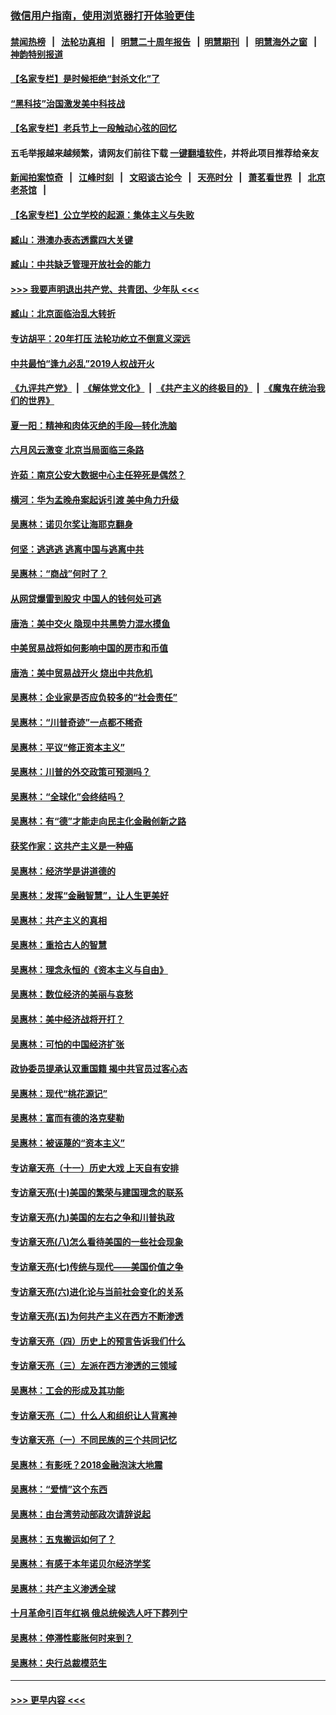 ### [微信用户指南，使用浏览器打开体验更佳](https://github.com/gfw-breaker/banned-news1/blob/master/indexes/wechat-guide.md?t=0)
#### [禁闻热榜](热点新闻.md?t=0)  &nbsp;&nbsp;|&nbsp;&nbsp; [法轮功真相](https://github.com/gfw-breaker/truth/blob/master/README.md?t=0) &nbsp;&nbsp;|&nbsp;&nbsp; [明慧二十周年报告](https://github.com/gfw-breaker/mh-reports/blob/master/README.md?t=0) &nbsp;&nbsp;|&nbsp;&nbsp;[明慧期刊](https://github.com/gfw-breaker/mh-qikan) &nbsp;&nbsp;|&nbsp;&nbsp; [明慧海外之窗](https://github.com/gfw-breaker/mh-news/blob/master/README.md?t=0) &nbsp;&nbsp;|&nbsp;&nbsp; [神韵特别报道](https://github.com/gfw-breaker/mh-news/blob/master/shenyun.md?t=0)
#### [【名家专栏】是时候拒绝“封杀文化”了](../pages/nsc423/n11814093.md?t=02130422) 
#### [“黑科技”治国激发美中科技战](../pages/nsc423/n11638056.md?t=02130422) 
#### [【名家专栏】老兵节上一段触动心弦的回忆](../pages/nsc423/n11646016.md?t=02130422) 
#### 五毛举报越来越频繁，请网友们前往下载 [一键翻墙软件](https://github.com/gfw-breaker/ssr-accounts)，并将此项目推荐给亲友
#### [新闻拍案惊奇](https://github.com/gfw-breaker/banned-news1/blob/master/pages/link4.md) &nbsp;&nbsp;|&nbsp;&nbsp; [江峰时刻](https://github.com/gfw-breaker/banned-news1/blob/master/pages/link4.md) &nbsp;&nbsp;|&nbsp;&nbsp; [文昭谈古论今](https://github.com/gfw-breaker/banned-news1/blob/master/pages/link4.md) &nbsp;&nbsp;|&nbsp;&nbsp; [天亮时分](https://github.com/gfw-breaker/banned-news1/blob/master/pages/link4.md) &nbsp;&nbsp;|&nbsp;&nbsp; [萧茗看世界](https://github.com/gfw-breaker/banned-news1/blob/master/pages/link4.md) &nbsp;&nbsp;|&nbsp;&nbsp; [北京老茶馆](https://github.com/gfw-breaker/banned-news1/blob/master/pages/link4.md) &nbsp;&nbsp;|&nbsp;&nbsp; 
#### [【名家专栏】公立学校的起源：集体主义与失败](../pages/nsc423/n11601833.md?t=02130422) 
#### [臧山：港澳办表态透露四大关键](../pages/nsc423/n11421628.md?t=02130422) 
#### [臧山：中共缺乏管理开放社会的能力](../pages/nsc423/n11407457.md?t=02130422) 
#### [>>> 我要声明退出共产党、共青团、少年队 <<<](https://github.com/begood0513/goodnews/blob/master/quit/letter.md) 
#### [臧山：北京面临治乱大转折](../pages/nsc423/n11406895.md?t=02130422) 
#### [专访胡平：20年打压 法轮功屹立不倒意义深远](../pages/nsc423/n11398800.md?t=02130422) 
#### [中共最怕“逢九必乱”2019人权战开火](../pages/nsc423/n11385248.md?t=02130422) 
#### [《九评共产党》](https://github.com/begood0513/9ping.md/blob/master/README.md) &nbsp;|&nbsp; [《解体党文化》](../../../../jtdwh.md/blob/master/README.md)  &nbsp;|&nbsp; [《共产主义的终极目的》](../../../../gczydzjmd.md/blob/master/README.md) &nbsp;|&nbsp; [《魔鬼在统治我们的世界》](../../../../mgztzwmdsj.md/blob/master/README.md) 
#### [夏一阳：精神和肉体灭绝的手段—转化洗脑](../pages/nsc423/n11368250.md?t=02130422) 
#### [六月风云激变 北京当局面临三条路](../pages/nsc423/n11313668.md?t=02130422) 
#### [许茹：南京公安大数据中心主任猝死是偶然？](../pages/nsc423/n11064744.md?t=02130422) 
#### [横河：华为孟晚舟案起诉引渡 美中角力升级](../pages/nsc423/n11027230.md?t=02130422) 
#### [吴惠林：诺贝尔奖让海耶克翻身](../pages/nsc423/n10890049.md?t=02130422) 
#### [何坚：逃逃逃 逃离中国与逃离中共](../pages/nsc423/n10592891.md?t=02130422) 
#### [吴惠林：“商战”何时了？](../pages/nsc423/n10573558.md?t=02130422) 
#### [从网贷爆雷到股灾 中国人的钱何处可逃](../pages/nsc423/n10572800.md?t=02130422) 
#### [唐浩：美中交火 隐现中共黑势力混水摸鱼](../pages/nsc423/n10544040.md?t=02130422) 
#### [中美贸易战将如何影响中国的房市和币值](../pages/nsc423/n10543697.md?t=02130422) 
#### [唐浩：美中贸易战开火 烧出中共危机](../pages/nsc423/n10540126.md?t=02130422) 
#### [吴惠林：企业家是否应负较多的“社会责任”](../pages/nsc423/n10535022.md?t=02130422) 
#### [吴惠林：“川普奇迹”一点都不稀奇](../pages/nsc423/n10512808.md?t=02130422) 
#### [吴惠林：平议“修正资本主义”](../pages/nsc423/n10495724.md?t=02130422) 
#### [吴惠林：川普的外交政策可预测吗？](../pages/nsc423/n10462387.md?t=02130422) 
#### [吴惠林：“全球化”会终结吗？](../pages/nsc423/n10452838.md?t=02130422) 
#### [吴惠林：有“德”才能走向民主化金融创新之路](../pages/nsc423/n10432292.md?t=02130422) 
#### [获奖作家：这共产主义是一种癌](../pages/nsc423/n10431541.md?t=02130422) 
#### [吴惠林：经济学是讲道德的](../pages/nsc423/n10398014.md?t=02130422) 
#### [吴惠林：发挥“金融智慧”，让人生更美好](../pages/nsc423/n10375019.md?t=02130422) 
#### [吴惠林：共产主义的真相](../pages/nsc423/n10351394.md?t=02130422) 
#### [吴惠林：重拾古人的智慧](../pages/nsc423/n10337691.md?t=02130422) 
#### [吴惠林：理念永恒的《资本主义与自由》](../pages/nsc423/n10316274.md?t=02130422) 
#### [吴惠林：数位经济的美丽与哀愁](../pages/nsc423/n10292946.md?t=02130422) 
#### [吴惠林：美中经济战将开打？](../pages/nsc423/n10258825.md?t=02130422) 
#### [吴惠林：可怕的中国经济扩张](../pages/nsc423/n10219147.md?t=02130422) 
#### [政协委员提承认双重国籍 揭中共官员过客心态](../pages/nsc423/n10208809.md?t=02130422) 
#### [吴惠林：现代“桃花源记”](../pages/nsc423/n10185234.md?t=02130422) 
#### [吴惠林：富而有德的洛克斐勒](../pages/nsc423/n10142264.md?t=02130422) 
#### [吴惠林：被诬蔑的“资本主义”](../pages/nsc423/n10124816.md?t=02130422) 
#### [专访章天亮（十一）历史大戏 上天自有安排](../pages/nsc423/n10094905.md?t=02130422) 
#### [专访章天亮(十)美国的繁荣与建国理念的联系](../pages/nsc423/n10094899.md?t=02130422) 
#### [专访章天亮(九)美国的左右之争和川普执政](../pages/nsc423/n10094889.md?t=02130422) 
#### [专访章天亮(八)怎么看待美国的一些社会现象](../pages/nsc423/n10094857.md?t=02130422) 
#### [专访章天亮(七)传统与现代——美国价值之争](../pages/nsc423/n10093140.md?t=02130422) 
#### [专访章天亮(六)进化论与当前社会变化的关系](../pages/nsc423/n10092036.md?t=02130422) 
#### [专访章天亮(五)为何共产主义在西方不断渗透](../pages/nsc423/n10083620.md?t=02130422) 
#### [专访章天亮（四）历史上的预言告诉我们什么](../pages/nsc423/n10083606.md?t=02130422) 
#### [专访章天亮（三）左派在西方渗透的三领域](../pages/nsc423/n10081115.md?t=02130422) 
#### [吴惠林：工会的形成及其功能](../pages/nsc423/n10080633.md?t=02130422) 
#### [专访章天亮（二）什么人和组织让人背离神](../pages/nsc423/n10076637.md?t=02130422) 
#### [专访章天亮（一）不同民族的三个共同记忆](../pages/nsc423/n10074188.md?t=02130422) 
#### [吴惠林：有影呒？2018金融泡沫大地震](../pages/nsc423/n10040534.md?t=02130422) 
#### [吴惠林：“爱情”这个东西](../pages/nsc423/n10019423.md?t=02130422) 
#### [吴惠林：由台湾劳动部政次请辞说起](../pages/nsc423/n9979679.md?t=02130422) 
#### [吴惠林：五鬼搬运如何了？](../pages/nsc423/n9925338.md?t=02130422) 
#### [吴惠林：有感于本年诺贝尔经济学奖](../pages/nsc423/n9871883.md?t=02130422) 
#### [吴惠林：共产主义渗透全球](../pages/nsc423/n9812748.md?t=02130422) 
#### [十月革命引百年红祸 俄总统候选人吁下葬列宁](../pages/nsc423/n9810182.md?t=02130422) 
#### [吴惠林：停滞性膨胀何时来到？](../pages/nsc423/n9764136.md?t=02130422) 
#### [吴惠林：央行总裁模范生](../pages/nsc423/n9728134.md?t=02130422) 

----
#### [ >>> 更早内容 <<< ](../indexes/nsc423-earlier.md)
